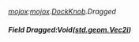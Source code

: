 _[mojox](../../modules/mojox/mojox-module.md):[mojox](../../modules/mojox/mojox-module.md).[DockKnob](../../modules/mojox/mojox-dockknob.md).Dragged_
##### Field Dragged:Void([std.geom.Vec2i](../../modules/std/std-geom-vec2i.md))
